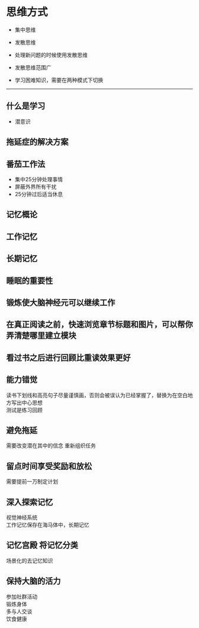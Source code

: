 # 思维方式

* 集中思维
* 发散思维

* 处理新问题的时候使用发散思维
* 发散思维范围广
* 学习困难知识，需要在两种模式下切换

---

## 什么是学习

* 潜意识

## 拖延症的解决方案

## 番茄工作法

* 集中25分钟处理事情
* 屏蔽外界所有干扰
* 25分钟过后适当休息

## 记忆概论

## 工作记忆

## 长期记忆

## 睡眠的重要性

## 锻炼使大脑神经元可以继续工作

## 在真正阅读之前，快速浏览章节标题和图片，可以帮你弄清楚哪里建立模块

## 看过书之后进行回顾比重读效果更好

## 能力错觉
读书下划线和高亮句子尽量谨慎画，否则会被误认为已经掌握了，替换为在空白地方写出中心思想  
测试是练习回顾

## 避免拖延
需要改变潜在其中的信念
重新组织任务

## 留点时间享受奖励和放松
需要提前一万制定计划

## 深入探索记忆
视觉神经系统  
工作记忆保存在海马体中，长期记忆

## 记忆宫殿 将记忆分类
场景化的去记忆知识

## 保持大脑的活力
参加社群活动  
锻炼身体  
多与人交谈  
饮食健康  

